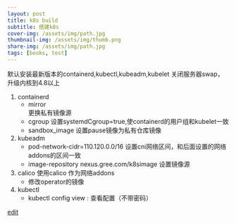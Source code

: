 ```yaml
---
layout: post
title: k8s build
subtitle: 搭建k8s
cover-img: /assets/img/path.jpg
thumbnail-img: /assets/img/thumb.png
share-img: /assets/img/path.jpg
tags: [books, test]
---
```


默认安装最新版本的containerd,kubectl,kubeadm,kubelet
关闭服务器swap，升级内核到4.8以上

1. containerd
    - mirror  
      更换私有镜像源
    - cgroup 
      设置systemdCgroup=true,使containerd的用户组和kubelet一致
    - sandbox_image
      设置pause镜像为私有仓库镜像
2. kubeadm
    - pod-network-cidr=110.120.0.0/16 设置cni网络区间，和后面设置的网络addons的区间一致
    - image-repository nexus.gree.com/k8simage 设置镜像源
3. calico
     使用calico 作为网络addons
    - 修改operator的镜像
4. kubectl
    - kubectl config view : 查看配置（不带密码）

[edit](https://github.com/wurara/wurara.github.io/new/master/_posts)
